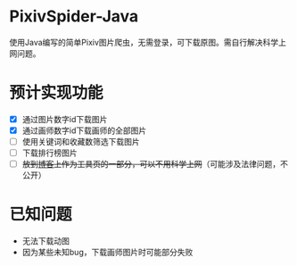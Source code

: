 # PixivSpider-Java
使用Java编写的简单Pixiv图片爬虫，无需登录，可下载原图。需自行解决科学上网问题。

# 预计实现功能
- [x] 通过图片数字id下载图片
- [x] 通过画师数字id下载画师的全部图片
- [ ] 使用关键词和收藏数筛选下载图片
- [ ] 下载排行榜图片
- [ ] ~~放到[博客](https://418teapot.com)上作为工具页的一部分，可以不用科学上网~~（可能涉及法律问题，不公开）

# 已知问题
- 无法下载动图
- 因为某些未知bug，下载画师图片时可能部分失败
